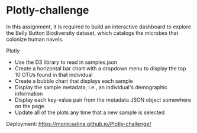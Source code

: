 # Plotly-challenge

In this assignment, it is required to build an interactive dashboard to explore the Belly Button Biodiversity dataset, which catalogs the microbes that colonize human navels.



Plotly

* Use the D3 library to read in samples.json
* Create a horizontal bar chart with a dropdown menu to display the top 10 OTUs found in that individual
* Create a bubble chart that displays each sample
* Display the sample metadata, i.e., an individual's demographic information
* Display each key-value pair from the metadata JSON object somewhere on the page
* Update all of the plots any time that a new sample is selected


Deployment: https://monicaalina.github.io/Plotly-challenge/
